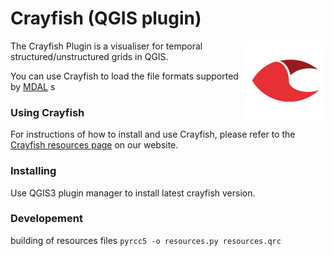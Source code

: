 Crayfish (QGIS plugin)
======================

<img align="right" src="https://raw.githubusercontent.com/lutraconsulting/qgis-crayfish-plugin/master/crayfish/images/crayfish_128px.png">

The Crayfish Plugin is a visualiser for temporal structured/unstructured grids in QGIS.

You can use Crayfish to load the file formats supported by [MDAL](https://github.com/lutraconsulting/MDAL)
s
### Using Crayfish

For instructions of how to install and use Crayfish, please refer to the [Crayfish resources page][crp] on our website.

### Installing

Use QGIS3 plugin manager to install latest crayfish version.

[crp]: http://www.lutraconsulting.co.uk/resources/crayfish

### Developement 

building of resources files `pyrcc5 -o resources.py resources.qrc`